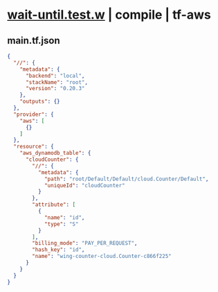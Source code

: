# [wait-until.test.w](../../../../../../examples/tests/sdk_tests/util/wait-until.test.w) | compile | tf-aws

## main.tf.json
```json
{
  "//": {
    "metadata": {
      "backend": "local",
      "stackName": "root",
      "version": "0.20.3"
    },
    "outputs": {}
  },
  "provider": {
    "aws": [
      {}
    ]
  },
  "resource": {
    "aws_dynamodb_table": {
      "cloudCounter": {
        "//": {
          "metadata": {
            "path": "root/Default/Default/cloud.Counter/Default",
            "uniqueId": "cloudCounter"
          }
        },
        "attribute": [
          {
            "name": "id",
            "type": "S"
          }
        ],
        "billing_mode": "PAY_PER_REQUEST",
        "hash_key": "id",
        "name": "wing-counter-cloud.Counter-c866f225"
      }
    }
  }
}
```

